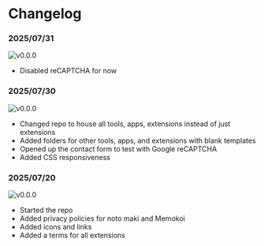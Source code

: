 # Changelog

### 2025/07/31
![v0.0.0](https://img.shields.io/badge/v0.0.0-green)
* Disabled reCAPTCHA for now

### 2025/07/30
![v0.0.0](https://img.shields.io/badge/v0.0.0-green)
* Changed repo to house all tools, apps, extensions instead of just extensions
* Added folders for other tools, apps, and extensions with blank templates
* Opened up the contact form to test with Google reCAPTCHA
* Added CSS responsiveness

### 2025/07/20
![v0.0.0](https://img.shields.io/badge/v0.0.0-green)
* Started the repo
* Added privacy policies for noto maki and Memokoi
* Added icons and links
* Added a terms for all extensions